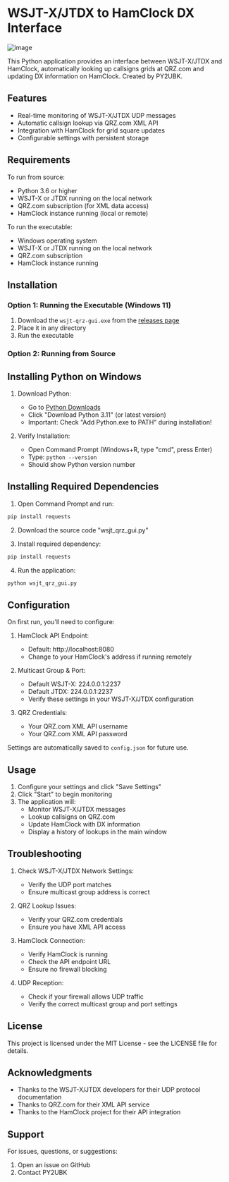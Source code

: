 # WSJT-X/JTDX to HamClock DX Interface

![image](https://github.com/user-attachments/assets/6fdef135-ff61-4b06-9dc3-f6551a2b21ea)


This Python application provides an interface between WSJT-X/JTDX and HamClock, automatically looking up callsigns grids at QRZ.com and updating DX information on HamClock. Created by PY2UBK.

## Features

- Real-time monitoring of WSJT-X/JTDX UDP messages
- Automatic callsign lookup via QRZ.com XML API
- Integration with HamClock for grid square updates
- Configurable settings with persistent storage

## Requirements

To run from source:
- Python 3.6 or higher
- WSJT-X or JTDX running on the local network
- QRZ.com subscription (for XML data access)
- HamClock instance running (local or remote)

To run the executable:
- Windows operating system
- WSJT-X or JTDX running on the local network
- QRZ.com subscription
- HamClock instance running

## Installation

### Option 1: Running the Executable (Windows 11)
1. Download the `wsjt-qrz-gui.exe` from the [releases page](https://github.com/boriskauffmann/wsjt2hamclock/releases/tag/v0.1.0)
2. Place it in any directory
3. Run the executable

### Option 2: Running from Source

## Installing Python on Windows

1. Download Python:
   - Go to [Python Downloads](https://www.python.org/downloads/)
   - Click "Download Python 3.11" (or latest version)
   - Important: Check "Add Python.exe to PATH" during installation!

2. Verify Installation:
   - Open Command Prompt (Windows+R, type "cmd", press Enter)
   - Type: `python --version`
   - Should show Python version number

## Installing Required Dependencies

1. Open Command Prompt and run:
```bash
pip install requests
```
2. Download the source code "wsjt_qrz_gui.py"
   
3. Install required dependency:
```bash
pip install requests
```
4. Run the application:
```bash
python wsjt_qrz_gui.py
```

## Configuration

On first run, you'll need to configure:

1. HamClock API Endpoint:
   - Default: http://localhost:8080
   - Change to your HamClock's address if running remotely

2. Multicast Group & Port:
   - Default WSJT-X: 224.0.0.1:2237
   - Default JTDX: 224.0.0.1:2237
   - Verify these settings in your WSJT-X/JTDX configuration

3. QRZ Credentials:
   - Your QRZ.com XML API username
   - Your QRZ.com XML API password

Settings are automatically saved to `config.json` for future use.

## Usage

1. Configure your settings and click "Save Settings"
2. Click "Start" to begin monitoring
3. The application will:
   - Monitor WSJT-X/JTDX messages
   - Lookup callsigns on QRZ.com
   - Update HamClock with DX information
   - Display a history of lookups in the main window

## Troubleshooting

1. Check WSJT-X/JTDX Network Settings:
   - Verify the UDP port matches
   - Ensure multicast group address is correct

2. QRZ Lookup Issues:
   - Verify your QRZ.com credentials
   - Ensure you have XML API access

3. HamClock Connection:
   - Verify HamClock is running
   - Check the API endpoint URL
   - Ensure no firewall blocking

4. UDP Reception:
   - Check if your firewall allows UDP traffic
   - Verify the correct multicast group and port settings

## License

This project is licensed under the MIT License - see the LICENSE file for details.

## Acknowledgments

- Thanks to the WSJT-X/JTDX developers for their UDP protocol documentation
- Thanks to QRZ.com for their XML API service
- Thanks to the HamClock project for their API integration

## Support

For issues, questions, or suggestions:
1. Open an issue on GitHub
2. Contact PY2UBK
